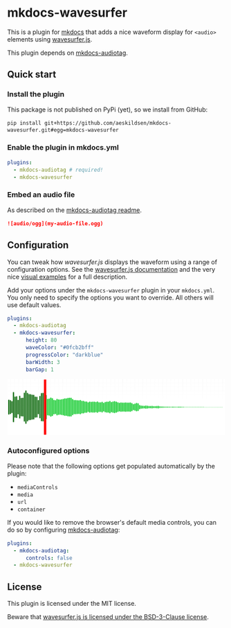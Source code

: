# mkdocs-wavesurfer

This is a plugin for [mkdocs](https://www.mkdocs.org/) that adds a nice waveform display for `<audio>` elements using [wavesurfer.js](https://wavesurfer.xyz/).

This plugin depends on [mkdocs-audiotag](https://github.com/aeskildsen/mkdocs-audiotag).

## Quick start

### Install the plugin

This package is not published on PyPi (yet), so we install from GitHub:

```shell
pip install git+https://github.com/aeskildsen/mkdocs-wavesurfer.git#egg=mkdocs-wavesurfer
```

### Enable the plugin in mkdocs.yml

```yaml
plugins:
  - mkdocs-audiotag # required!
  - mkdocs-wavesurfer
```

### Embed an audio file

As described on the [mkdocs-audiotag readme](https://github.com/aeskildsen/mkdocs-audiotag).

```markdown
![audio/ogg](my-audio-file.ogg)
```

## Configuration

You can tweak how *wavesurfer.js* displays the waveform using a range of configuration options. See the [wavesurfer.js documentation](https://wavesurfer.xyz/docs/types/wavesurfer.WaveSurferOptions) and the very nice [visual examples](https://wavesurfer.xyz/examples/?all-options.js) for a full description.

Add your options under the `mkdocs-wavesurfer` plugin in your `mkdocs.yml`. You only need to specify the options you want to override. All others will use default values.

```yaml
plugins:
  - mkdocs-audiotag
  - mkdocs-wavesurfer:
      height: 80
      waveColor: "#0fcb2bff"
      progressColor: "darkblue"
      barWidth: 3
      barGap: 1
```

![Waveform canvas generated with the configuration shown above](./waveform-wavesurfer.png)

### Autoconfigured options

Please note that the following options get populated automatically by the plugin:

- `mediaControls`
- `media`
- `url`
- `container`

If you would like to remove the browser's default media controls, you can do so by configuring [mkdocs-audiotag](https://github.com/aeskildsen/mkdocs-audiotag):

```yaml
plugins:
  - mkdocs-audiotag:
      controls: false
  - mkdocs-wavesurfer
```

## License

This plugin is licensed under the MIT license.

Beware that [wavesurfer.js is licensed under the BSD-3-Clause license](https://github.com/katspaugh/wavesurfer.js?tab=BSD-3-Clause-1-ov-file).
